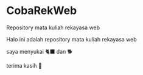 # CobaRekWeb
Repository mata kuliah rekayasa web

Halo ini adalah repository mata kuliah rekayasa web

saya menyukai 🐈‍⬛ dan 🐕

terima kasih 🫰
